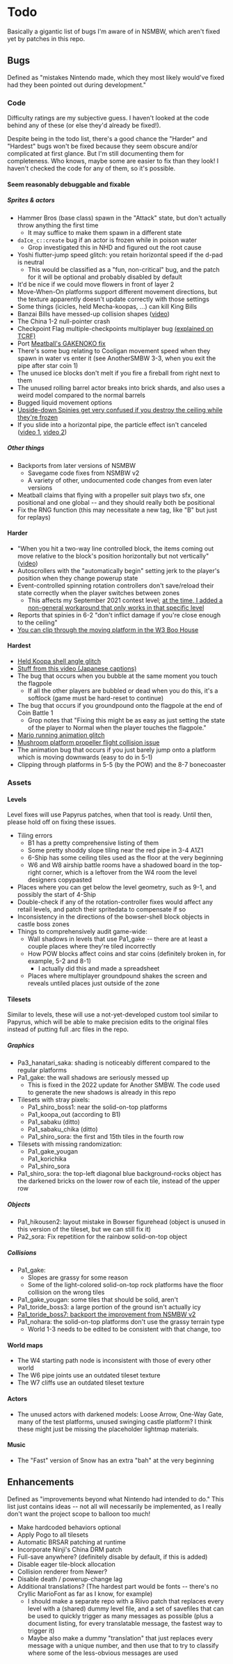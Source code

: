 # Todo

Basically a gigantic list of bugs I'm aware of in NSMBW, which aren't fixed yet by patches in this repo.

## Bugs

Defined as "mistakes Nintendo made, which they most likely would've fixed had they been pointed out during development."

### Code

Difficulty ratings are my subjective guess. I haven't looked at the code behind any of these (or else they'd already be fixed!).

Despite being in the todo list, there's a good chance the "Harder" and "Hardest" bugs won't be fixed because they seem obscure and/or complicated at first glance. But I'm still documenting them for completeness. Who knows, maybe some are easier to fix than they look! I haven't checked the code for any of them, so it's possible.

#### Seem reasonably debuggable and fixable

##### Sprites & actors

* Hammer Bros (base class) spawn in the "Attack" state, but don't actually throw anything the first time
    * It may suffice to make them spawn in a different state
* `daIce_c::create` bug if an actor is frozen while in poison water
    * Grop investigated this in NHD and figured out the root cause
* Yoshi flutter-jump speed glitch: you retain horizontal speed if the d-pad is neutral
    * This would be classified as a "fun, non-critical" bug, and the patch for it will be optional and probably disabled by default
* It'd be nice if we could move flowers in front of layer 2
* Move-When-On platforms support different movement directions, but the texture apparently doesn't update correctly with those settings
* Some things (icicles, held Mecha-koopas, ...) can kill King Bills
* Banzai Bills have messed-up collision shapes ([video](https://cdn.discordapp.com/attachments/617856709423136799/982280695680483348/SMNP01_2022-06-03_15-51-07_1.mp4))
* The China 1-2 null-pointer crash
* Checkpoint Flag multiple-checkpoints multiplayer bug [(explained on TCRF)](https://tcrf.net/New_Super_Mario_Bros._Wii/Unused_Objects#Checkpoint_Flag)
* Port [Meatball's GAKENOKO fix](https://github.com/Meatball132/NSMBW_GAKENOKO_fix)
* There's some bug relating to Cooligan movement speed when they spawn in water vs enter it (see AnotherSMBW 3-3, when you exit the pipe after star coin 1)
* The unused ice blocks don't melt if you fire a fireball from right next to them
* The unused rolling barrel actor breaks into brick shards, and also uses a weird model compared to the normal barrels
* Bugged liquid movement options
* [Upside-down Spinies get very confused if you destroy the ceiling while they're frozen](https://www.suppermariobroth.com/post/707457546930290688)
* If you slide into a horizontal pipe, the particle effect isn't canceled ([video 1](https://cdn.discordapp.com/attachments/1072714148275822652/1076065027120975953/slide_effect_horiz_pipe.mp4), [video 2](https://cdn.discordapp.com/attachments/1072714148275822652/1076066171058655262/slide_effect_horiz_pipe_2.mp4))

##### Other things

* Backports from later versions of NSMBW
    * Savegame code fixes from NSMBW v2
    * A variety of other, undocumented code changes from even later versions
* Meatball claims that flying with a propeller suit plays two sfx, one positional and one global -- and they should really both be positional
* Fix the RNG function (this may necessitate a new tag, like "B" but just for replays)

#### Harder

* "When you hit a two-way line controlled block, the items coming out move relative to the block's position horizontally but not vertically" ([video](https://cdn.discordapp.com/attachments/708423907731832882/939947635790479411/yo_wmc.mp4))
* Autoscrollers with the "automatically begin" setting jerk to the player's position when they change powerup state
* Event-controlled spinning rotation controllers don't save/reload their state correctly when the player switches between zones
    * This affects my September 2021 contest level; [at the time, I added a non-general workaround that only works in that specific level](https://github.com/RoadrunnerWMC/RoadrunnerWMC_Levels/blob/3e5369e24f7c48b77e0c7e4324c4c5bec30e5b12/2021_09_NSMBW_Level_Contest/code/src/sprite_edits/rotation_controller_spinning.cpp)
* Reports that spinies in 6-2 "don't inflict damage if you're close enough to the ceiling"
* [You can clip through the moving platform in the W3 Boo House](https://cdn.discordapp.com/attachments/708423907731832882/1034717098322178088/2022-10-25_18-58-31_Trim.mp4)

#### Hardest

* [Held Koopa shell angle glitch](https://twitter.com/Monster_TAS/status/1459527580499935237/video/1)
* [Stuff from this video (Japanese captions)](https://youtu.be/oH44Xs-PoEY)
* The bug that occurs when you bubble at the same moment you touch the flagpole
    * If all the other players are bubbled or dead when you do this, it's a softlock (game must be hard-reset to continue)
* The bug that occurs if you groundpound onto the flagpole at the end of Coin Battle 1
    * Grop notes that "Fixing this might be as easy as just setting the state of the player to Normal when the player touches the flagpole."
* [Mario running animation glitch](https://twitter.com/mariobrothblog/status/1496569843998507019)
* [Mushroom platform propeller flight collision issue](https://youtu.be/mgNl4yeJO1E)
* The animation bug that occurs if you just barely jump onto a platform which is moving downwards (easy to do in 5-1)
* Clipping through platforms in 5-5 (by the POW) and the 8-7 bonecoaster

### Assets

#### Levels

Level fixes will use Papyrus patches, when that tool is ready. Until then, please hold off on fixing these issues.

* Tiling errors
    * B1 has a pretty comprehensive listing of them
    * Some pretty shoddy slope tiling near the red pipe in 3-4 A1Z1
    * 6-Ship has some ceiling tiles used as the floor at the very beginning
    * W6 and W8 airship battle rooms have a shadowed board in the top-right corner, which is a leftover from the W4 room the level designers copypasted
* Places where you can get below the level geometry, such as 9-1, and possibly the start of 4-Ship
* Double-check if any of the rotation-controller fixes would affect any retail levels, and patch their spritedata to compensate if so
* Inconsistency in the directions of the bowser-shell block objects in castle boss zones
* Things to comprehensively audit game-wide:
    * Wall shadows in levels that use Pa1_gake -- there are at least a couple places where they're tiled incorrectly
    * How POW blocks affect coins and star coins (definitely broken in, for example, 5-2 and 8-1)
        * I actually did this and made a spreadsheet
    * Places where multiplayer groundpound shakes the screen and reveals untiled places just outside of the zone

#### Tilesets

Similar to levels, these will use a not-yet-developed custom tool similar to Papyrus, which will be able to make precision edits to the original files instead of putting full .arc files in the repo.

##### Graphics

* Pa3_hanatari_saka: shading is noticeably different compared to the regular platforms
* Pa1_gake: the wall shadows are seriously messed up
    * This is fixed in the 2022 update for Another SMBW. The code used to generate the new shadows is already in this repo
* Tilesets with stray pixels:
    * Pa1_shiro_boss1: near the solid-on-top platforms
    * Pa1_koopa_out (according to B1)
    * Pa1_sabaku (ditto)
    * Pa1_sabaku_chika (ditto)
    * Pa1_shiro_sora: the first and 15th tiles in the fourth row
* Tilesets with missing randomization:
    * Pa1_gake_yougan
    * Pa1_korichika
    * Pa1_shiro_sora
* Pa1_shiro_sora: the top-left diagonal blue background-rocks object has the darkened bricks on the lower row of each tile, instead of the upper row

##### Objects

* Pa1_hikousen2: layout mistake in Bowser figurehead (object is unused in this version of the tileset, but we can still fix it)
* Pa2_sora: Fix repetition for the rainbow solid-on-top object

##### Collisions

* Pa1_gake:
    * Slopes are grassy for some reason
    * Some of the light-colored solid-on-top rock platforms have the floor collision on the wrong tiles
* Pa1_gake_yougan: some tiles that should be solid, aren't
* Pa1_toride_boss3: a large portion of the ground isn't actually icy
* [Pa1_toride_boss7: backport the improvement from NSMBW v2](https://tcrf.net/New_Super_Mario_Bros._Wii/Version_Differences#World_7-Tower_Boss_Battle_Tileset)
* Pa1_nohara: the solid-on-top platforms don't use the grassy terrain type
    * World 1-3 needs to be edited to be consistent with that change, too

#### World maps

* The W4 starting path node is inconsistent with those of every other world
* The W6 pipe joints use an outdated tileset texture
* The W7 cliffs use an outdated tileset texture

#### Actors

* The unused actors with darkened models: Loose Arrow, One-Way Gate, many of the test platforms, unused swinging castle platform? I think these might just be missing the placeholder lightmap materials.

#### Music

* The "Fast" version of Snow has an extra "bah" at the very beginning

## Enhancements

Defined as "improvements beyond what Nintendo had intended to do." This list just contains ideas -- not all will necessarily be implemented, as I really don't want the project scope to balloon too much!

* Make hardcoded behaviors optional
* Apply Pogo to all tilesets
* Automatic BRSAR patching at runtime
* Incorporate Ninji's China DRM patch
* Full-save anywhere? (definitely disable by default, if this is added)
* Disable eager tile-block allocation
* Collision renderer from Newer?
* Disable death / powerup-change lag
* Additional translations? (The hardest part would be fonts -- there's no Cryllic MarioFont as far as I know, for example)
    * I should make a separate repo with a Riivo patch that replaces every level with a (shared) dummy level file, and a set of savefiles that can be used to quickly trigger as many messages as possible (plus a document listing, for every translatable message, the fastest way to trigger it)
    * Maybe also make a dummy "translation" that just replaces every message with a unique number, and then use that to try to classify where some of the less-obvious messages are used